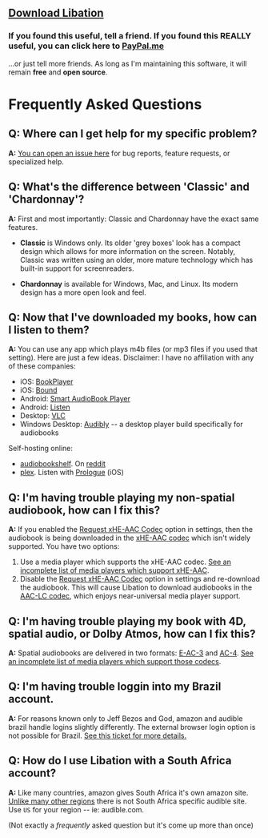 ## [Download Libation](https://github.com/rmcrackan/Libation/releases/latest)

### If you found this useful, tell a friend. If you found this REALLY useful, you can click here to [PayPal.me](https://paypal.me/mcrackan?locale.x=en_us)
...or just tell more friends. As long as I'm maintaining this software, it will remain **free** and **open source**.



# Frequently Asked Questions

## Q: Where can I get help for my specific problem?

**A:** [You can open an issue here](https://github.com/rmcrackan/Libation/issues) for bug reports, feature requests, or specialized help.

## Q: What's the difference between 'Classic' and 'Chardonnay'?

**A:** First and most importantly: Classic and Chardonnay have the exact same features.

* **Classic** is Windows only. Its older 'grey boxes' look has a compact design which allows for more information on the screen. Notably, Classic was written using an older, more mature technology which has built-in support for screenreaders.

* **Chardonnay** is available for Windows, Mac, and Linux. Its modern design has a more open look and feel.

## Q: Now that I've downloaded my books, how can I listen to them?

**A:** You can use any app which plays m4b files (or mp3 files if you used that setting). Here are just a few ideas. Disclaimer: I have no affiliation with any of these companies:

* iOS: [BookPlayer](https://apps.apple.com/us/app/bookplayer/id1138219998)
* iOS: [Bound](https://apps.apple.com/us/app/bound-audiobook-player/id1041727137)
* Android: [Smart AudioBook Player](https://play.google.com/store/apps/details?id=ak.alizandro.smartaudiobookplayer&hl=en_US&gl=US)
* Android: [Listen](https://play.google.com/store/apps/details?id=ru.litres.android.audio&hl=en_US&gl=US)
* Desktop: [VLC](https://www.videolan.org/)
* Windows Desktop: [Audibly](https://github.com/rstewa/Audibly) -- a desktop player build specifically for audiobooks

Self-hosting online:

* [audiobookshelf](https://www.audiobookshelf.org). On [reddit](https://www.reddit.com/r/audiobookshelf/)
* [plex](https://www.plex.tv/). Listen with [Prologue](https://prologue.audio/) (iOS)

## Q: I'm having trouble playing my non-spatial audiobook, how can I fix this?

**A:** If you enabled the [Request xHE-AAC Codec](AudioFileFormats.md#request-xhe-aac-codec) option in settings, then the audiobook is being downloaded in the [xHE-AAC codec](AudioFileFormats.md#xhe-aac) which isn't widely supported. You have two options:
1. Use a media player which supports the xHE-AAC codec. [See an incomplete list of media players which support xHE-AAC](AudioFileFormats.md#supported-media-players).
2. Disable the [Request xHE-AAC Codec](AudioFileFormats.md#request-xhe-aac-codec) option in settings and re-download the audiobook. This will cause Libation to download audiobooks in the [AAC-LC codec](AudioFileFormats.md#aac-lc), which enjoys near-universal media player support.

## Q: I'm having trouble playing my book with 4D, spatial audio, or Dolby Atmos, how can I fix this?

**A:** Spatial audiobooks are delivered in two formats: [E-AC-3](AudioFileFormats.md#e-ac-3) and [AC-4](AudioFileFormats.md#ac-4). [See an incomplete list of media players which support those codecs](AudioFileFormats.md#supported-media-players).

## Q: I'm having trouble loggin into my Brazil account.

**A:** For reasons known only to Jeff Bezos and God, amazon and audible brazil handle logins slightly differently. The external browser login option is not possible for Brazil. [See this ticket for more details.](https://github.com/rmcrackan/Libation/issues/1103)

## Q: How do I use Libation with a South Africa account?

**A:** Like many countries, amazon gives South Africa it's own amazon site. [Unlike many other regions](https://www.audible.com/ep/country-selector) there is not South Africa specific audible site. Use `US` for your region -- ie: audible.com.

(Not exactly a *frequently* asked question but it's come up more than once)
